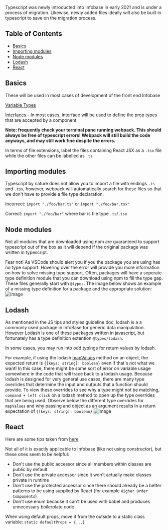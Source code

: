 Typescript was newly introducted into Infobase in early 2021 and is under a process of migration. Likewise, newly added files ideally will also be built in typescript to save on the migration process.

## Table of Contents
- [Basics](#basics)
- [Importing modules](#importing-modules)
- [Node modules](#node-modules)
- [Lodash](#lodash)
- [React](#react)

## Basics
These will be used in most cases of development of the front end Infobase

[Variable Types](https://www.typescriptlang.org/docs/handbook/basic-types.html)

[Interfaces](https://www.typescriptlang.org/docs/handbook/2/everyday-types.html#differences-between-type-aliases-and-interfaces) - In most cases, interface will be used to define the prop types that are accepted by a component



**Note: frequently check your terminal pane running webpack. This should always be free of typescript errors! Webpack will still build the code anyways, and may still work fine despite the errors.**

In terms of file extensions, label the files containing React JSX as a `.tsx` file while the other files can be labelled as `.ts`


## Importing modules
Typescript by nature does not allow you to import a file with endings `.ts` and `.tsx`, however, webpack will automatically search for these files so that we don't have to provide a file type declaration.

Incorrect: `import "./foo/bar.ts"` or `import "./foo/bar.tsx"`

Correct: `import "./foo/bar"` where bar is file type `.ts`/`.tsx`

## Node modules
Not all modules that are downloaded using npm are guaranteed to support typescript out of the box as it will depend if the original package was written in typescript. 

Fear not! As VSCode should alert you if you the package you are using has no type support. Hovering over the error will provide you more information on how to solve missing type support. Often, packages will have a seperate type definition module that you can download using npm to fill the type gap. These files generally start with `@types`. The image below shows an example of a missing type definition for a package and the appropriate solution:
![image](https://user-images.githubusercontent.com/25855114/116449361-1803ea00-a828-11eb-86dd-c4b031a41620.png)


## Lodash
As mentioned in the JS tips and styles guideline doc, lodash is a a commonly used package in InfoBase for generic data manipulation. However Lodash is one of these packages written in javascript, but fortunately has a type definition extention `@types/lodash`.

In some cases, you may run into odd typings for return values by lodash.

For example, if using the lodash [mapValues](https://lodash.com/docs/4.17.15#mapValues) method on an object, the expected return is `{[keys: string]: boolean}` even if that's not what we want! In this case, there might be some sort of error on variable usage somewhere in the code that will trace back to a lodash usage.
Because lodash is designed for very general use cases, there are many type overrides that determine the input and outputs that a function should provide.
To view these overrides to see why a type might not be matching, `command + left click` on a lodash method to open up the type overrides that are being used.
Observe below the different type overrides for `mapValues` and why passing and object as an argument results in a return expectation of `{[keys: string]: boolean}`
![image](https://user-images.githubusercontent.com/25855114/116449491-39fd6c80-a828-11eb-816e-73cf8fe27d71.png)


## React
Here are some tips taken from [here](https://medium.com/@martin_hotell/10-typescript-pro-tips-patterns-with-or-without-react-5799488d6680)

Not all of it is exactly applicable to Infobase (like not using constructor), but these ones seem to be helpful:
- Don't use the public accessor since all members within classes are public by default
- Don't use the private accessor since it won't actually make classes private in runtime
- Don't use the protected accessor since there should already be a better patterns to be using supplied by React (for example `Higher Order Components`)
- Don't use enum because it can't be used with babel and produces unnecessary boilerplate code

When using default props, move it from the outside to a static class variable: `static defaultProps = {...}`
